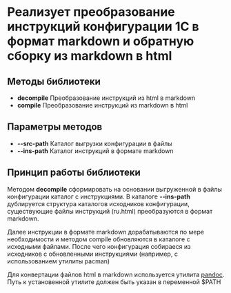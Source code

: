 # Реализует преобразование инструкций конфигурации 1С в формат markdown и обратную сборку из markdown в html

## Методы библиотеки

 - **decompile** Преобразование инструкций из html в markdown
 - **compile** Преобразование инструкций из markdown в html 

## Параметры методов

 - **--src-path** Каталог выгрузки конфигурации в файлы
 - **--ins-path** Каталог инструкций в формате markdown 

## Принцип работы библиотеки

Методом **decompile** сформировать на основании выгруженной в файлы конфигурации каталог с инструкциями. В каталоге **--ins-path** дублируется структура каталогов исходников конфигурации, существующие файлы инструкций (ru.html) преобразуются в формат markdown.  

Далее инструкции в формате markdown дорабатываются по мере необходимости и методом compile обновляются в каталоге с исходными файлами. После чего конфигурация собираеся из исходников с обновленными инструкциями (например, с использованием утилиты pacman)

Для конвертации файлов html в markdown используется утилита [pandoc](https://github.com/jgm/pandoc). Путь к установенной утилите должен быть указан в переменной $PATH
